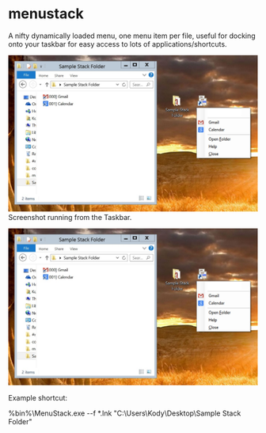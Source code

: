 menustack
=========

A nifty dynamically loaded menu, one menu item per file, useful for docking onto your taskbar for easy access to lots of applications/shortcuts.

![Sample](https://github.com/kodybrown/menustack/blob/master/samples/sample1.jpg?raw=true)
Screenshot running from the Taskbar.

![Sample](https://github.com/kodybrown/menustack/blob/master/samples/sample1.jpg?raw=true)

Example shortcut:

  %bin%\MenuStack.exe --f *.lnk "C:\Users\Kody\Desktop\Sample Stack Folder"


